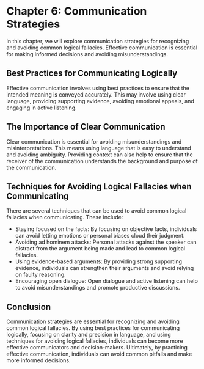 Chapter 6: Communication Strategies
===================================

In this chapter, we will explore communication strategies for recognizing and avoiding common logical fallacies. Effective communication is essential for making informed decisions and avoiding misunderstandings.

Best Practices for Communicating Logically
------------------------------------------

Effective communication involves using best practices to ensure that the intended meaning is conveyed accurately. This may involve using clear language, providing supporting evidence, avoiding emotional appeals, and engaging in active listening.

The Importance of Clear Communication
-------------------------------------

Clear communication is essential for avoiding misunderstandings and misinterpretations. This means using language that is easy to understand and avoiding ambiguity. Providing context can also help to ensure that the receiver of the communication understands the background and purpose of the communication.

Techniques for Avoiding Logical Fallacies when Communicating
------------------------------------------------------------

There are several techniques that can be used to avoid common logical fallacies when communicating. These include:

* Staying focused on the facts: By focusing on objective facts, individuals can avoid letting emotions or personal biases cloud their judgment.
* Avoiding ad hominem attacks: Personal attacks against the speaker can distract from the argument being made and lead to common logical fallacies.
* Using evidence-based arguments: By providing strong supporting evidence, individuals can strengthen their arguments and avoid relying on faulty reasoning.
* Encouraging open dialogue: Open dialogue and active listening can help to avoid misunderstandings and promote productive discussions.

Conclusion
----------

Communication strategies are essential for recognizing and avoiding common logical fallacies. By using best practices for communicating logically, focusing on clarity and precision in language, and using techniques for avoiding logical fallacies, individuals can become more effective communicators and decision-makers. Ultimately, by practicing effective communication, individuals can avoid common pitfalls and make more informed decisions.
